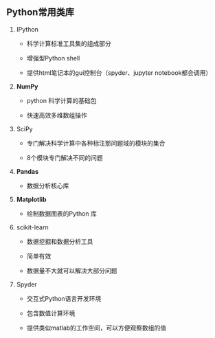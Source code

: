 ## Python常用类库

1. IPython 

   - 科学计算标准工具集的组成部分

   - 增强型Python shell
   - 提供html笔记本的gui控制台（spyder、jupyter notebook都会调用）

2. **NumPy** 

   - python 科学计算的基础包

   - 快速高效多维数组操作

3. SciPy 

   - 专门解决科学计算中各种标注那问题域的模块的集合

   - 8个模块专门解决不同的问题

4. **Pandas** 

   - 数据分析核心库

5. **Matplotlib** 

   - 绘制数据图表的Python 库

6. scikit-learn 

   - 数据挖掘和数据分析工具

   - 简单有效
   - 数据量不大就可以解决大部分问题

7. Spyder 

   - 交互式Python语言开发环境

   - 包含数值计算环境
   - 提供类似matlab的工作空间，可以方便观察数组的值

